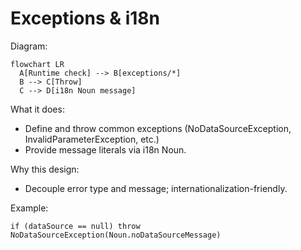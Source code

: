 # Exceptions & i18n

Diagram:
```mermaid
flowchart LR
  A[Runtime check] --> B[exceptions/*]
  B --> C[Throw]
  C --> D[i18n Noun message]
```

What it does:
- Define and throw common exceptions (NoDataSourceException, InvalidParameterException, etc.)
- Provide message literals via i18n Noun.

Why this design:
- Decouple error type and message; internationalization-friendly.

Example:
```
if (dataSource == null) throw NoDataSourceException(Noun.noDataSourceMessage)
```
